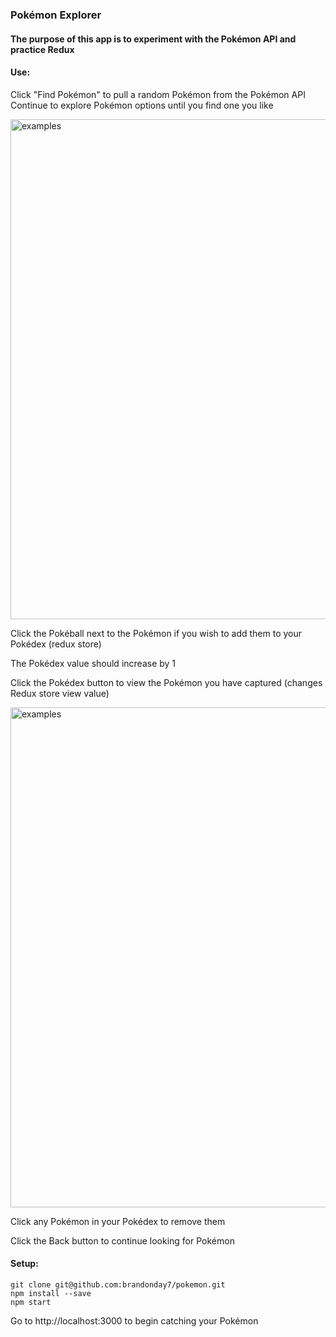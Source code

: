 ### Pokémon Explorer

#### The purpose of this app is to experiment with the Pokémon API and practice Redux

#### Use:

Click "Find Pokémon" to pull a random Pokémon from the Pokémon API
Continue to explore Pokémon options until you find one you like

<img src="https://raw.github.com/brandonday7/pokemon/master/src/images/explore.png" alt="examples" width="800"/>

Click the Pokéball next to the Pokémon if you wish to add them to your Pokédex (redux store)

The Pokédex value should increase by 1

Click the Pokédex button to view the Pokémon you have captured (changes Redux store view value)

<img src="https://raw.github.com/brandonday7/pokemon/master/src/images/pokedex.png" alt="examples" width="800"/>

Click any Pokémon in your Pokédex to remove them

Click the Back button to continue looking for Pokémon

#### Setup:

```
git clone git@github.com:brandonday7/pokemon.git
npm install --save
npm start
```

Go to http://localhost:3000 to begin catching your Pokémon
